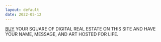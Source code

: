 ```yaml
---
layout: default
date: 2022-05-12
---
```


<p class="tweet"><a href="/">BUY</a> YOUR SQUARE OF DIGITAL REAL ESTATE ON THIS SITE AND HAVE YOUR NAME, MESSAGE, AND ART HOSTED FOR LIFE. </p>
